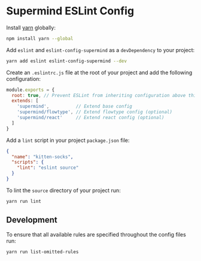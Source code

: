 # Supermind ESLint Config

Install [yarn](https://yarnpkg.com/) globally:

```bash
npm install yarn --global
```

Add `eslint` and `eslint-config-supermind` as a `devDependency` to your project:

```bash
yarn add eslint eslint-config-supermind --dev
```

Create an `.eslintrc.js` file at the root of your project and add the following configuration:

```js
module.exports = {
  root: true, // Prevent ESLint from inheriting configuration above this file
  extends: [
    'supermind',          // Extend base config
    'supermind/flowtype', // Extend flowtype config (optional)
    'supermind/react'     // Extend react config (optional)
  ]
}
```

Add a `lint` script in your project `package.json` file:

```json
{
  "name": "kitten-socks",
  "scripts": {
    "lint": "eslint source"
  }
}
```

To lint the `source` directory of your project run:

```bash
yarn run lint
```

## Development

To ensure that all available rules are specified throughout the config files run:

```bash
yarn run list-omitted-rules
```
